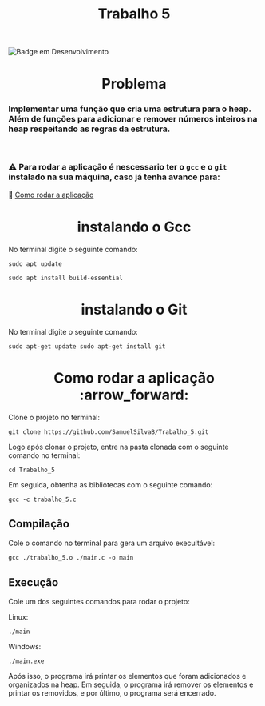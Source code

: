 <h1 align="center">Trabalho 5</h1><br>

![Badge em Desenvolvimento](http://img.shields.io/static/v1?label=STATUS&message=EM%20DESENVOLVIMENTO&color=GREEN&style=for-the-badge)

<h1 align="center">Problema</h1>

<h3>Implementar uma função que cria uma estrutura para o heap. Além de funções para adicionar e remover números inteiros na heap respeitando as regras da estrutura.</h3><br>

### :warning: Para rodar a aplicação é nescessario ter o `gcc` e o `git` instalado na sua máquina, caso já tenha avance para: 

:small_blue_diamond: [Como rodar a aplicação](#como-rodar-a-aplicação-arrow_forward)

<h1 align="center">instalando o Gcc </h1>

No terminal digite o seguinte comando:

```
sudo apt update 

sudo apt install build-essential
```

<h1 align="center">instalando o Git </h1>

No terminal digite o seguinte comando:

```
sudo apt-get update sudo apt-get install git
```
<h1 align="center">
Como rodar a aplicação :arrow_forward:
</h1>

Clone o projeto no terminal:
```
git clone https://github.com/SamuelSilvaB/Trabalho_5.git
```
Logo após clonar o projeto, entre na pasta clonada com o seguinte comando no terminal:
```
cd Trabalho_5
```
Em seguida, obtenha as bibliotecas com o seguinte comando:
```
gcc -c trabalho_5.c
```
## Compilação

Cole o comando no terminal para gera um arquivo execultável:

```
gcc ./trabalho_5.o ./main.c -o main
```

## Execução
Cole um dos seguintes comandos para rodar o projeto:

Linux:
```
./main
```
Windows:
```
./main.exe
```

Após isso, o programa irá printar os elementos que foram adicionados e organizados na heap. Em seguida, o programa irá remover os elementos e printar os removidos, e por último, o programa será encerrado.

